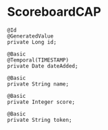 # ScoreboardCAP


	   
	@Id
	@GeneratedValue
	private Long id;
	
	@Basic
	@Temporal(TIMESTAMP)
	private Date dateAdded;
	
	@Basic
	private String name;
	
	@Basic
	private Integer score;
	
	@Basic
	private String token;
